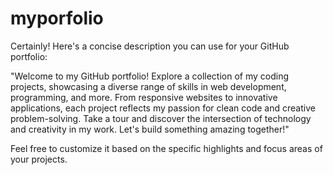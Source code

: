 # myporfolio




Certainly! Here's a concise description you can use for your GitHub portfolio:

"Welcome to my GitHub portfolio! Explore a collection of my coding projects, showcasing a diverse range of skills in web development, programming, and more. From responsive websites to innovative applications, each project reflects my passion for clean code and creative problem-solving. Take a tour and discover the intersection of technology and creativity in my work. Let's build something amazing together!"

Feel free to customize it based on the specific highlights and focus areas of your projects.
